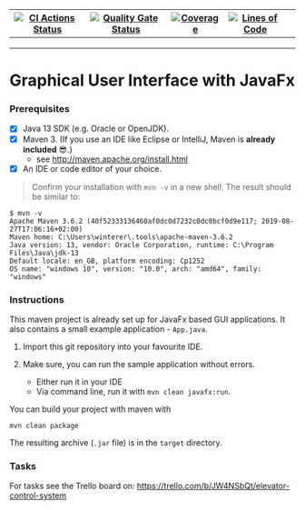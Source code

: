 | [![CI Actions Status](https://github.com/fhhagenberg-sqe-mcm-ws20/elevator-control-center-team-e/workflows/CI/badge.svg)](https://github.com/fhhagenberg-sqe-mcm-ws20/elevator-control-center-team-e/actions) | [![Quality Gate Status](https://sonarcloud.io/api/project_badges/measure?project=fhhagenberg-sqe-mcm-ws20_elevator-control-center-team-e&metric=alert_status)](https://sonarcloud.io/dashboard?id=fhhagenberg-sqe-mcm-ws20_elevator-control-center-team-e) | [![Coverage](https://sonarcloud.io/api/project_badges/measure?project=fhhagenberg-sqe-mcm-ws20_elevator-control-center-team-e&metric=coverage)](https://sonarcloud.io/dashboard?id=fhhagenberg-sqe-mcm-ws20_elevator-control-center-team-e) | [![Lines of Code](https://sonarcloud.io/api/project_badges/measure?project=fhhagenberg-sqe-mcm-ws20_elevator-control-center-team-e&metric=ncloc)](https://sonarcloud.io/dashboard?id=fhhagenberg-sqe-mcm-ws20_elevator-control-center-team-e) |   |
|---------------------------------------------------------------------------------------------------------------------------------------------------------------------------------------------------------------|------------------------------------------------------------------------------------------------------------------------------------------------------------------------------------------------------------------------------------------------------------|---------------------------------------------------------------------------------------------------------------------------------------------------------------------------------------------------------------------------------------------|-----------------------------------------------------------------------------------------------------------------------------------------------------------------------------------------------------------------------------------------------|---|
|                                                                                                                                                                                                               |                                                                                                                                                                                                                                                            |                                                                                                                                                                                                                                             |                                                                                                                                                                                                                                               |   |
|                                                                                                                                                                                                               |                                                                                                                                                                                                                                                            |                                                                                                                                                                                                                                             |                                                                                                                                                                                                                                               |   |
|                                                                                                                                                                                                               |                                                                                                                                                                                                                                                            |                                                                                                                                                                                                                                             |                                                                                                                                                                                                                                               |   |

# Graphical User Interface with JavaFx

### Prerequisites

- [x] Java 13 SDK (e.g. Oracle or OpenJDK).
- [x] Maven 3. (If you use an IDE like Eclipse or IntelliJ, Maven is **already included** :sunglasses:.)
	- see http://maven.apache.org/install.html
- [x] An IDE or code editor of your choice.

> Confirm your installation with `mvn -v` in a new shell. The result should be similar to:

```
$ mvn -v
Apache Maven 3.6.2 (40f52333136460af0dc0d7232c0dc0bcf0d9e117; 2019-08-27T17:06:16+02:00)
Maven home: C:\Users\winterer\.tools\apache-maven-3.6.2
Java version: 13, vendor: Oracle Corporation, runtime: C:\Program Files\Java\jdk-13
Default locale: en_GB, platform encoding: Cp1252
OS name: "windows 10", version: "10.0", arch: "amd64", family: "windows"
```

### Instructions

This maven project is already set up for JavaFx based GUI applications. It also contains a small example application - `App.java`.

1. Import this git repository into your favourite IDE.

1. Make sure, you can run the sample application without errors.
	- Either run it in your IDE
	- Via command line, run it with `mvn clean javafx:run`.

You can build your project with maven with

```
mvn clean package
```

The resulting archive (`.jar` file) is in the `target` directory.

### Tasks

For tasks see the Trello board on: https://trello.com/b/JW4NSbQt/elevator-control-system
